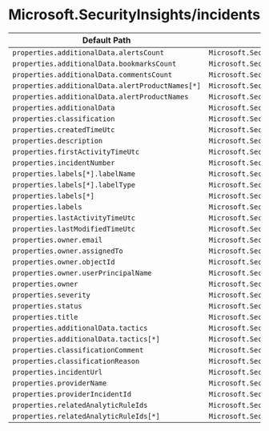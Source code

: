 # Microsoft.SecurityInsights/incidents

| Default Path | Alias |
|---|---|
| `properties.additionalData.alertsCount` | `Microsoft.SecurityInsights/incidents/additionalData.alertsCount` |
| `properties.additionalData.bookmarksCount` | `Microsoft.SecurityInsights/incidents/additionalData.bookmarksCount` |
| `properties.additionalData.commentsCount` | `Microsoft.SecurityInsights/incidents/additionalData.commentsCount` |
| `properties.additionalData.alertProductNames[*]` | `Microsoft.SecurityInsights/incidents/additionalData.alertProductNames[*]` |
| `properties.additionalData.alertProductNames` | `Microsoft.SecurityInsights/incidents/additionalData.alertProductNames` |
| `properties.additionalData` | `Microsoft.SecurityInsights/incidents/additionalData` |
| `properties.classification` | `Microsoft.SecurityInsights/incidents/classification` |
| `properties.createdTimeUtc` | `Microsoft.SecurityInsights/incidents/createdTimeUtc` |
| `properties.description` | `Microsoft.SecurityInsights/incidents/description` |
| `properties.firstActivityTimeUtc` | `Microsoft.SecurityInsights/incidents/firstActivityTimeUtc` |
| `properties.incidentNumber` | `Microsoft.SecurityInsights/incidents/incidentNumber` |
| `properties.labels[*].labelName` | `Microsoft.SecurityInsights/incidents/labels[*].labelName` |
| `properties.labels[*].labelType` | `Microsoft.SecurityInsights/incidents/labels[*].labelType` |
| `properties.labels[*]` | `Microsoft.SecurityInsights/incidents/labels[*]` |
| `properties.labels` | `Microsoft.SecurityInsights/incidents/labels` |
| `properties.lastActivityTimeUtc` | `Microsoft.SecurityInsights/incidents/lastActivityTimeUtc` |
| `properties.lastModifiedTimeUtc` | `Microsoft.SecurityInsights/incidents/lastModifiedTimeUtc` |
| `properties.owner.email` | `Microsoft.SecurityInsights/incidents/owner.email` |
| `properties.owner.assignedTo` | `Microsoft.SecurityInsights/incidents/owner.assignedTo` |
| `properties.owner.objectId` | `Microsoft.SecurityInsights/incidents/owner.objectId` |
| `properties.owner.userPrincipalName` | `Microsoft.SecurityInsights/incidents/owner.userPrincipalName` |
| `properties.owner` | `Microsoft.SecurityInsights/incidents/owner` |
| `properties.severity` | `Microsoft.SecurityInsights/incidents/severity` |
| `properties.status` | `Microsoft.SecurityInsights/incidents/status` |
| `properties.title` | `Microsoft.SecurityInsights/incidents/title` |
| `properties.additionalData.tactics` | `Microsoft.SecurityInsights/incidents/additionalData.tactics` |
| `properties.additionalData.tactics[*]` | `Microsoft.SecurityInsights/incidents/additionalData.tactics[*]` |
| `properties.classificationComment` | `Microsoft.SecurityInsights/incidents/classificationComment` |
| `properties.classificationReason` | `Microsoft.SecurityInsights/incidents/classificationReason` |
| `properties.incidentUrl` | `Microsoft.SecurityInsights/incidents/incidentUrl` |
| `properties.providerName` | `Microsoft.SecurityInsights/incidents/providerName` |
| `properties.providerIncidentId` | `Microsoft.SecurityInsights/incidents/providerIncidentId` |
| `properties.relatedAnalyticRuleIds` | `Microsoft.SecurityInsights/incidents/relatedAnalyticRuleIds` |
| `properties.relatedAnalyticRuleIds[*]` | `Microsoft.SecurityInsights/incidents/relatedAnalyticRuleIds[*]` |

